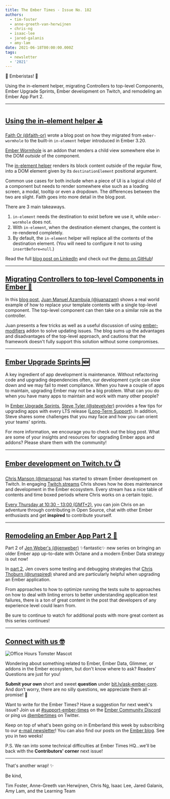 ```yaml
---
title: The Ember Times - Issue No. 182
authors:
  - tim-foster
  - anne-greeth-van-herwijnen
  - chris-ng
  - isaac-lee
  - jared-galanis
  - amy-lam
date: 2021-06-18T00:00:00.000Z
tags:
  - newsletter
  - '2021'
---
```


👋 Emberistas! 🐹

Using the in-element helper, migrating Controllers to top-level Components, Ember Upgrade Sprints, Ember development on Twitch, and remodeling an Ember App Part 2.

---

## [Using the in-element helper ⛳](https://www.linkedin.com/pulse/emberjs-using-in-element-helper-faith-or/)

[Faith Or (@faith-or)](https://github.com/faith-or) wrote a blog post on how they migrated from `ember-wormhole` to the built-in `in-element` helper introduced in Ember 3.20.

[Ember Wormhole](https://github.com/yapplabs/ember-wormhole) is an addon that renders a child view somewhere else in the DOM _outside_ of the component.

The [in-element helper](https://api.emberjs.com/ember/3.20/classes/Ember.Templates.helpers/methods/in-element?anchor=in-element) renders its block content outside of the regular flow, into a DOM element given by its `destinationElement` positional argument.

Common use cases for both include when a piece of UI is a logical child of a component but needs to render somewhere else such as a loading screen, a modal, tooltip or even a dropdown. The differences between the two are slight. Faith goes into more detail in the blog post.

There are 3 main takeaways.

1. `in-element` needs the destination to exist before we use it, while `ember-wormhole` does not.
2. With `in-element`, when the destination element changes, the content is re-rendered completely.
3. By default, the `in-element` helper will replace all the contents of the destination element. (You will need to configure it not to using `insertBefore=null`.)

Read the full [blog post on LinkedIn](https://www.linkedin.com/pulse/emberjs-using-in-element-helper-faith-or/) and check out the [demo on GitHub](https://github.com/faith-or/emberjs-inelement-vs-wormhole-demo)!

---

## [Migrating Controllers to top-level Components in Ember 📖](https://dev.to/juanazam/migrating-controllers-to-top-level-components-in-ember-ggc)

In this [blog post](https://dev.to/juanazam/migrating-controllers-to-top-level-components-in-ember-ggc), [Juan Manuel Azambuja (@juanazam)](https://github.com/juanazam) shows a real world example of how to replace your template contents with a single top-level component. The top-level component can then take on a similar role as the controller.

Juan presents a few tricks as well as a useful discussion of using [ember-modifiers](https://github.com/ember-modifier/ember-modifier) addon to solve updating issues. The blog sums up the advantages and disadvantages of the top-level approach, and cautions that the framework doesn't fully support this solution without some compromises.

---

## [Ember Upgrade Sprints 🆕](https://blog.centrica.dev/ember/2021/04/08/ember-upgrade-sprints.html)

A key ingredient of app development is maintenance. Without refactoring code and upgrading dependencies often, our development cycle can slow down and we may fail to meet compliance. When you have a couple of apps to maintain, upgrading Ember may not be a big problem. What can you do when you have many apps to maintain and work with many other people?

In [Ember Upgrade Sprints](https://blog.centrica.dev/ember/2021/04/08/ember-upgrade-sprints.html), [Steve Tyler (@stevetyler)](https://github.com/stevetyler) provides a few tips for upgrading apps with every LTS release ([Long-Term Support](https://emberjs.com/releases/lts/)). In addition, Steve shares some challenges that you may face and how you can orient your teams' sprints.

For more information, we encourage you to check out the blog post. What are some of your insights and resources for upgrading Ember apps and addons? Please share them with the community!

---

## [Ember development on Twitch.tv 📺](https://www.twitch.tv/real_ate/)
  
[Chris Manson (@mansona)](https://github.com/mansona) has started to stream Ember development on Twitch. In engaging [Twitch streams](https://www.twitch.tv/real_ate/videos) Chris shows how he does maintenance and development in the Ember ecosystem. Every stream has a nice table of contents and time boxed periods where Chris works on a certain topic.

[Every Thursday at 10:30 - 13:00 (GMT+2)](https://www.twitch.tv/real_ate/schedule), you can join Chris on an adventure through contributing in Open Source, chat with other Ember enthusiasts and get **inspired** to contribute yourself.

---

## [Remodeling an Ember App Part 2 🐹](https://www.jenweber.dev/remodeling-an-ember-app---testing/)

Part 2 of [Jen Weber's (@jenweber)](https://github.com/jenweber) ✨fantastic✨ new series on bringing an older Ember app up-to-date with Octane and a modern Ember Data strategy is out now!

In [part 2](https://www.jenweber.dev/remodeling-an-ember-app---testing/), Jen covers some testing and debugging strategies that [Chris Thoburn (@runspired)](https://github.com/runspired) shared and are particularly helpful when upgrading an Ember application.

From approaches to how to optimize running the tests suite to approaches on how to deal with linting errors to better understanding application test failures, there is a ton of great content in the post that developers of any experience level could learn from.

Be sure to continue to watch for additional posts with more great content as this series continues!

---

## [Connect with us 🤓](https://docs.google.com/forms/d/e/1FAIpQLScqu7Lw_9cIkRtAiXKitgkAo4xX_pV1pdCfMJgIr6Py1V-9Og/viewform)

<div class="blog-row">
  <img class="float-right small transparent padded" alt="Office Hours Tomster Mascot" title="Readers' Questions" src="/images/tomsters/officehours.png" />

  <p>Wondering about something related to Ember, Ember Data, Glimmer, or addons in the Ember ecosystem, but don't know where to ask? Readers’ Questions are just for you!</p>

  <p><strong>Submit your own</strong> short and sweet <strong>question</strong> under <a href="https://bit.ly/ask-ember-core" target="rq">bit.ly/ask-ember-core</a>. And don’t worry, there are no silly questions, we appreciate them all - promise! 🤞</p>

  <p>Want to write for the Ember Times? Have a suggestion for next week's issue? Join us at <a href="https://discordapp.com/channels/480462759797063690/485450546887786506">#support-ember-times</a> on the <a href="https://discord.gg/emberjs">Ember Community Discord</a> or ping us <a href="https://twitter.com/embertimes">@embertimes</a> on Twitter.</p>

  <p>Keep on top of what's been going on in Emberland this week by subscribing to our <a href="https://embertimes.substack.com/">e-mail newsletter</a>! You can also find our posts on the <a href="https://blog.emberjs.com/tag/newsletter">Ember blog</a>. See you in two weeks!</p>

  <p>P.S. We ran into some technical difficulties at Ember Times HQ...we'll be back with the <strong>Contributors' corner</strong> next issue!</p>
</div>

---

That's another wrap! ✨

Be kind,

Tim Foster, Anne-Greeth van Herwijnen, Chris Ng, Isaac Lee, Jared Galanis, Amy Lam, and the Learning Team
